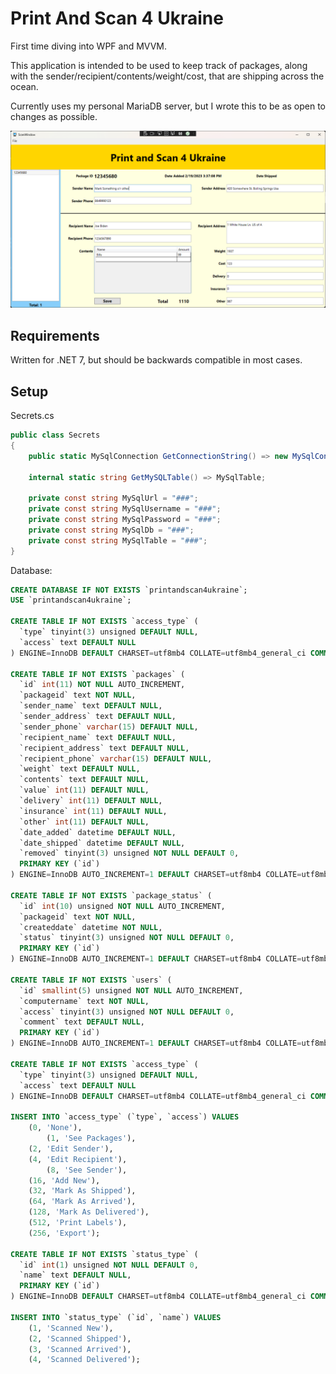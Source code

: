 # Print And Scan 4 Ukraine

First time diving into WPF and MVVM.

This application is intended to be used to keep track of packages, along with the sender/recipient/contents/weight/cost, that are shipping across the ocean.

Currently uses my personal MariaDB server, but I wrote this to be as open to changes as possible.

<img src="https://github.com/miroppb/PrintAndScan4Ukraine/blob/master/PrintAndScan4Ukraine/Images/ScanWindow.png?raw=true" alt="Screenshot" width="700"/>

## Requirements
Written for .NET 7, but should be backwards compatible in most cases.

## Setup
Secrets.cs
```csharp
public class Secrets
{
    public static MySqlConnection GetConnectionString() => new MySqlConnection($"Server={MySqlUrl};Database={MySqlDb};Uid={MySqlUsername};Pwd={MySqlPassword};");

    internal static string GetMySQLTable() => MySqlTable;

    private const string MySqlUrl = "###";
    private const string MySqlUsername = "###";
    private const string MySqlPassword = "###";
    private const string MySqlDb = "###";
    private const string MySqlTable = "###";
}
```

Database:
```sql
CREATE DATABASE IF NOT EXISTS `printandscan4ukraine`;
USE `printandscan4ukraine`;

CREATE TABLE IF NOT EXISTS `access_type` (
  `type` tinyint(3) unsigned DEFAULT NULL,
  `access` text DEFAULT NULL
) ENGINE=InnoDB DEFAULT CHARSET=utf8mb4 COLLATE=utf8mb4_general_ci COMMENT='For reference';

CREATE TABLE IF NOT EXISTS `packages` (
  `id` int(11) NOT NULL AUTO_INCREMENT,
  `packageid` text NOT NULL,
  `sender_name` text DEFAULT NULL,
  `sender_address` text DEFAULT NULL,
  `sender_phone` varchar(15) DEFAULT NULL,
  `recipient_name` text DEFAULT NULL,
  `recipient_address` text DEFAULT NULL,
  `recipient_phone` varchar(15) DEFAULT NULL,
  `weight` text DEFAULT NULL,
  `contents` text DEFAULT NULL,
  `value` int(11) DEFAULT NULL,
  `delivery` int(11) DEFAULT NULL,
  `insurance` int(11) DEFAULT NULL,
  `other` int(11) DEFAULT NULL,
  `date_added` datetime DEFAULT NULL,
  `date_shipped` datetime DEFAULT NULL,
  `removed` tinyint(3) unsigned NOT NULL DEFAULT 0,
  PRIMARY KEY (`id`)
) ENGINE=InnoDB AUTO_INCREMENT=1 DEFAULT CHARSET=utf8mb4 COLLATE=utf8mb4_general_ci;

CREATE TABLE IF NOT EXISTS `package_status` (
  `id` int(10) unsigned NOT NULL AUTO_INCREMENT,
  `packageid` text NOT NULL,
  `createddate` datetime NOT NULL,
  `status` tinyint(3) unsigned NOT NULL DEFAULT 0,
  PRIMARY KEY (`id`)
) ENGINE=InnoDB AUTO_INCREMENT=1 DEFAULT CHARSET=utf8mb4 COLLATE=utf8mb4_general_ci;

CREATE TABLE IF NOT EXISTS `users` (
  `id` smallint(5) unsigned NOT NULL AUTO_INCREMENT,
  `computername` text NOT NULL,
  `access` tinyint(3) unsigned NOT NULL DEFAULT 0,
  `comment` text DEFAULT NULL,
  PRIMARY KEY (`id`)
) ENGINE=InnoDB AUTO_INCREMENT=1 DEFAULT CHARSET=utf8mb4 COLLATE=utf8mb4_general_ci;

CREATE TABLE IF NOT EXISTS `access_type` (
  `type` tinyint(3) unsigned DEFAULT NULL,
  `access` text DEFAULT NULL
) ENGINE=InnoDB DEFAULT CHARSET=utf8mb4 COLLATE=utf8mb4_general_ci COMMENT='For reference';

INSERT INTO `access_type` (`type`, `access`) VALUES
	(0, 'None'),
    	(1, 'See Packages'),
	(2, 'Edit Sender'),
	(4, 'Edit Recipient'),
    	(8, 'See Sender'),
	(16, 'Add New'),
	(32, 'Mark As Shipped'),
	(64, 'Mark As Arrived'),
	(128, 'Mark As Delivered'),
	(512, 'Print Labels'),
	(256, 'Export');

CREATE TABLE IF NOT EXISTS `status_type` (
  `id` int(1) unsigned NOT NULL DEFAULT 0,
  `name` text DEFAULT NULL,
  PRIMARY KEY (`id`)
) ENGINE=InnoDB DEFAULT CHARSET=utf8mb4 COLLATE=utf8mb4_general_ci COMMENT='For reference';

INSERT INTO `status_type` (`id`, `name`) VALUES
	(1, 'Scanned New'),
	(2, 'Scanned Shipped'),
	(3, 'Scanned Arrived'),
	(4, 'Scanned Delivered');
```
